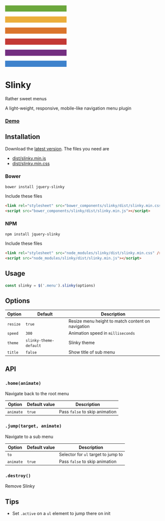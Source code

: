 ![](./slinky.png)

# Slinky

Rather sweet menus

A light-weight, responsive, mobile-like navigation menu plugin

### [Demo](https://alizahid.github.io/slinky/)

## Installation

Download the [latest version](https://github.com/alizahid/slinky/releases). The files you need are

- [dist/slinky.min.js](dist/slinky.min.js)
- [dist/slinky.min.css](dist/slinky.min.css)

### Bower

```
bower install jquery-slinky
```

Include these files

```html
<link rel="stylesheet" src="bower_components/slinky/dist/slinky.min.css" />
<script src="bower_components/slinky/dist/slinky.min.js"></script>
```

### NPM

```
npm install jquery-slinky
```

Include these files

```html
<link rel="stylesheet" src="node_modules/slinky/dist/slinky.min.css" />
<script src="node_modules/slinky/dist/slinky.min.js"></script>
```

## Usage

```javascript
const slinky = $('.menu').slinky(options)
```

## Options

| Option   | Default                | Description                                       |
| -------- | ---------------------- | ------------------------------------------------- |
| `resize` | `true`                 | Resize menu height to match content on navigation |
| `speed`  | `300`                  | Animation speed in `milliseconds`                 |
| `theme`  | `slinky-theme-default` | Slinky theme                                      |
| `title`  | `false`                | Show title of sub menu                            |

## API

### `.home(animate)`

Navigate back to the root menu

| Option    | Default value | Description                    |
| --------- | ------------- | ------------------------------ |
| `animate` | `true`        | Pass `false` to skip animation |

### `.jump(target, animate)`

Navigate to a sub menu

| Option    | Default value | Description                         |
| --------- | ------------- | ----------------------------------- |
| `to`      |               | Selector for `ul` target to jump to |
| `animate` | `true`        | Pass `false` to skip animation      |

### `.destroy()`

Remove Slinky

## Tips

- Set `.active` on a `ul` element to jump there on init

